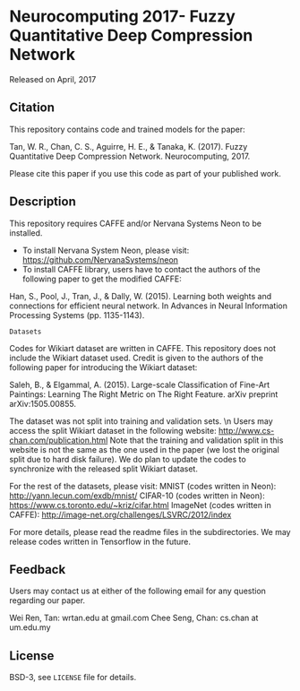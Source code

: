 # Neurocomputing 2017- Fuzzy Quantitative Deep Compression Network

Released on April, 2017

## Citation

This repository contains code and trained models for the paper: 

Tan, W. R., Chan, C. S., Aguirre, H. E., & Tanaka, K. (2017). 
Fuzzy Quantitative Deep Compression Network. 
Neurocomputing, 2017.

Please cite this paper if you use this code as part of your published work. 

## Description

This repository requires CAFFE and/or Nervana Systems Neon to be installed.
- To install Nervana System Neon, please visit: https://github.com/NervanaSystems/neon
- To install CAFFE library, users have to contact the authors of the following paper to get the modified CAFFE:

Han, S., Pool, J., Tran, J., & Dally, W. (2015). Learning both weights and connections for efficient neural network. In Advances in Neural Information Processing Systems (pp. 1135-1143).

```
Datasets
```
Codes for Wikiart dataset are written in CAFFE.
This repository does not include the Wikiart dataset used. 
Credit is given to the authors of the following paper for introducing the Wikiart dataset:

Saleh, B., & Elgammal, A. (2015). Large-scale Classification of Fine-Art Paintings: 
Learning The Right Metric on The Right Feature. arXiv preprint arXiv:1505.00855.

The dataset was not split into training and validation sets. \n
Users may access the split Wikiart dataset in the following website: http://www.cs-chan.com/publication.html
Note that the training and validation split in this website is not the same as the one used in the paper (we lost the original split due to hard disk failure). 
We do plan to update the codes to synchronize with the released split Wikiart dataset. 

For the rest of the datasets, please visit:
MNIST (codes written in Neon): http://yann.lecun.com/exdb/mnist/
CIFAR-10 (codes written in Neon): https://www.cs.toronto.edu/~kriz/cifar.html
ImageNet (codes written in CAFFE): http://image-net.org/challenges/LSVRC/2012/index

For more details, please read the readme files in the subdirectories.
We may release codes written in Tensorflow in the future. 

## Feedback
Users may contact us at either of the following email for any question regarding our paper. 

Wei Ren, Tan: wrtan.edu at gmail.com
Chee Seng, Chan: cs.chan at um.edu.my 

## License
BSD-3, see `LICENSE` file for details.
